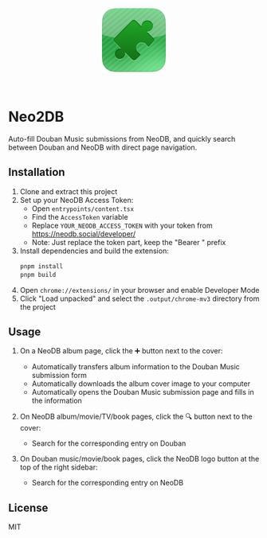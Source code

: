 &nbsp;

<p align="center">
  <img src="./public/icon/128.png" alt="Neo2DB Logo">
</p>
&nbsp;

# Neo2DB

Auto-fill Douban Music submissions from NeoDB, and quickly search between Douban and NeoDB with direct page navigation.

## Installation

1. Clone and extract this project
2. Set up your NeoDB Access Token:
   - Open `entrypoints/content.tsx`
   - Find the `AccessToken` variable
   - Replace `YOUR_NEODB_ACCESS_TOKEN` with your token from https://neodb.social/developer/
   - Note: Just replace the token part, keep the "Bearer " prefix
3. Install dependencies and build the extension:
   ```bash
   pnpm install
   pnpm build
   ```
4. Open `chrome://extensions/` in your browser and enable Developer Mode
5. Click "Load unpacked" and select the `.output/chrome-mv3` directory from the project

## Usage

1. On a NeoDB album page, click the ➕ button next to the cover:

   - Automatically transfers album information to the Douban Music submission form
   - Automatically downloads the album cover image to your computer
   - Automatically opens the Douban Music submission page and fills in the information

2. On NeoDB album/movie/TV/book pages, click the 🔍 button next to the cover:

   - Search for the corresponding entry on Douban

3. On Douban music/movie/book pages, click the NeoDB logo button at the top of the right sidebar:
   - Search for the corresponding entry on NeoDB

## License

MIT
